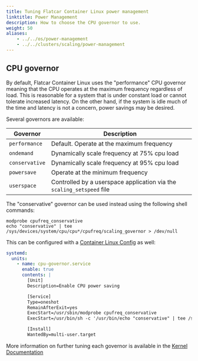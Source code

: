 ```yaml
---
title: Tuning Flatcar Container Linux power management
linktitle: Power Management
description: How to choose the CPU governor to use.
weight: 50
aliases:
    - ../../os/power-management
    - ../../clusters/scaling/power-management
---
```


## CPU governor

By default, Flatcar Container Linux uses the "performance" CPU governor meaning that the CPU operates at the maximum frequency regardless of load. This is reasonable for a system that is under constant load or cannot tolerate increased latency. On the other hand, if the system is idle much of the time and latency is not a concern, power savings may be desired.

Several governors are available:

| Governor       | Description                                                           |
|----------------|-----------------------------------------------------------------------|
| `performance`  | Default. Operate at the maximum frequency                             |
| `ondemand`     | Dynamically scale frequency at 75% cpu load                           |
| `conservative` | Dynamically scale frequency at 95% cpu load                           |
| `powersave`    | Operate at the minimum frequency                                      |
| `userspace`    | Controlled by a userspace application via the `scaling_setspeed` file |

The "conservative" governor can be used instead using the following shell commands:

```shell
modprobe cpufreq_conservative
echo "conservative" | tee /sys/devices/system/cpu/cpu*/cpufreq/scaling_governor > /dev/null
```

This can be configured with a [Container Linux Config][cl-configs] as well:

```yaml
systemd:
  units:
    - name: cpu-governor.service
      enable: true
      contents: |
        [Unit]
        Description=Enable CPU power saving

        [Service]
        Type=oneshot
        RemainAfterExit=yes
        ExecStart=/usr/sbin/modprobe cpufreq_conservative
        ExecStart=/usr/bin/sh -c '/usr/bin/echo "conservative" | tee /sys/devices/system/cpu/cpu*/cpufreq/scaling_governor'

        [Install]
        WantedBy=multi-user.target
```

More information on further tuning each governor is available in the [Kernel Documentation](https://www.kernel.org/doc/Documentation/cpu-freq/governors.txt)

[cl-configs]: provisioning
